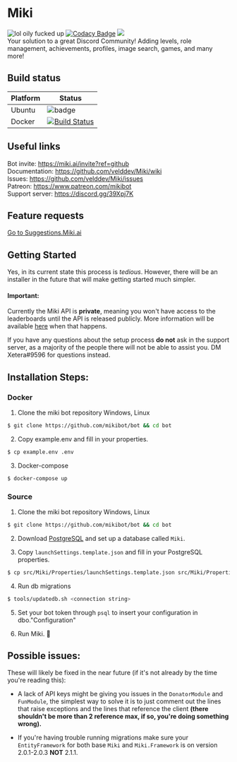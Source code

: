 # Miki
![lol oily fucked up](https://discordbots.org/api/widget/status/160105994217586689.svg) [![Codacy Badge](https://api.codacy.com/project/badge/Grade/0181e7d12f8344fd9950067e80f53f74)](https://www.codacy.com/app/velddev/Miki?utm_source=github.com&amp;utm_medium=referral&amp;utm_content=velddev/Miki&amp;utm_campaign=Badge_Grade)
[![](https://img.shields.io/badge/invite-miki-7289da?logo=discord)](https://miki.ai/invite?ref=github)
<br>
Your solution to a great Discord Community! Adding levels, role management, achievements, profiles, image search, games, and many more!

## Build status
| Platform | Status |
| --- | --- |
| Ubuntu | ![badge](https://dev.azure.com/mikibot/Miki/_apis/build/status/miki-ubuntu-master) |
| Docker |[![Build Status](https://dev.azure.com/mikibot/Miki/_apis/build/status/Mikibot.bot?branchName=master)](https://dev.azure.com/mikibot/Miki/_build/latest?definitionId=15&branchName=master) |

## Useful links
Bot invite: https://miki.ai/invite?ref=github<br>
Documentation: https://github.com/velddev/Miki/wiki<br>
Issues: https://github.com/velddev/Miki/issues<br>
Patreon: https://www.patreon.com/mikibot<br>
Support server: https://discord.gg/39Xpj7K<br>


## Feature requests
[Go to Suggestions.Miki.ai](https://suggestions.miki.ai)

## Getting Started 
Yes, in its current state this process is _tedious_. However, there will be an installer in the future that will make getting started much simpler.

#### Important:
Currently the Miki API is __private__, meaning you won't have access to the leaderboards until the API is released publicly. More information will be available [here](https://github.com/mikibot/miki/wiki/API-Leaderboards) when that happens.

If you have any questions about the setup process **do not** ask in the support server, as a majority of the people there will not be able to assist you. DM Xetera#9596 for questions instead.

## Installation Steps:

### Docker
1. Clone the miki bot repository
Windows, Linux
```bash
$ git clone https://github.com/mikibot/bot && cd bot
```

2. Copy example.env and fill in your properties.
```bash
$ cp example.env .env
```

3. Docker-compose
```bash
$ docker-compose up
```

### Source
1. Clone the miki bot repository
Windows, Linux
```bash
$ git clone https://github.com/mikibot/bot && cd bot
```

2) Download [PostgreSQL](https://www.postgresql.org/) and set up a database called `Miki`.

3) Copy `launchSettings.template.json` and fill in your PostgreSQL properties.
```bash
$ cp src/Miki/Properties/launchSettings.template.json src/Miki/Properties/launchSettings.json
```

4) Run db migrations
```bash
$ tools/updatedb.sh <connection string>
```

5) Set your bot token through `psql` to insert your configuration in dbo."Configuration"

6) Run Miki. 🎉

## Possible issues:
These will likely be fixed in the near future (if it's not already by the time you're reading this):

* A lack of API keys might be giving you issues in the `DonatorModule` and `FunModule`, the simplest way to solve it is to just comment out the lines that raise exceptions and  the lines that reference the client **(there shouldn't be more than 2 reference max, if so, you're doing something wrong).**

* If you're having trouble running migrations make sure your `EntityFramework` for both base `Miki` and `Miki.Framework` is on version 2.0.1-2.0.3 **NOT** 2.1.1.
